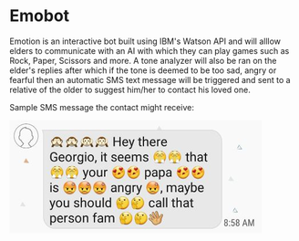 # Emobot 

Emotion is an interactive bot built using IBM's Watson API and will alllow elders to communicate with an AI with which they can play games such as Rock, Paper, Scissors and more. A tone analyzer will also be ran on the elder's replies after which if the tone is deemed to be too sad, angry or fearful then an automatic SMS text message will be triggered and sent to a relative of the older to suggest him/her to contact his loved one.

Sample SMS message the contact might receive:

![Alt text](SMSsample.JPG?raw=true "Title")
